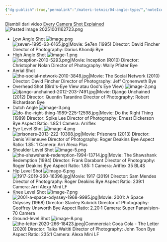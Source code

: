 ```yaml
---
{"dg-publish":true,"permalink":"/materi-teknis/04-angle-type/","noteIcon":"","created":"2025-10-22T05:11:32.658+07:00","updated":"2025-10-15T16:01:10.000+07:00"}
---
```


Diambil dari video [Every Camera Shot Explained](https://youtu.be/wLfZL9PZI9k?si=s2Q3jvsvZYKlgzdc)
![Pasted image 20251001162723.png](/img/user/Materi%20Teknis/attachments/Pasted%20image%2020251001162723.png)
- Low Angle Shot
![image.png](/img/user/Materi%20Teknis/attachments/image.png)
![seven-1995-63-6165.jpg|Movie: Se7en (1995) Director: David Fincher Director of Photography: Darius Khondji Bye](/img/user/Materi%20Teknis/attachments/seven-1995-63-6165.jpg)
- High Angle Shot
![image-1.png](/img/user/Materi%20Teknis/attachments/image-1.png)
![inception-2010-5293.png|Movie: Inception (R010) Director: Christopher Nolan Director of Photography: Wally Pfister Bye](/img/user/Materi%20Teknis/attachments/inception-2010-5293.png)
- Aerial Shot
![the-social-network-2010-3848.jpg|Movie: The Social Network (2010) Director: David Fincher Director of Photography: Jeff Cronenweth Bye](/img/user/Materi%20Teknis/attachments/the-social-network-2010-3848.jpg)
- Overhead Shot (Bird's-Eye View atau God's Eye View)
![image-2.png](/img/user/Materi%20Teknis/attachments/image-2.png)
![django-unchained-2012-203-7491.jpg|Movie: Django Unchained (2012) Director: Quentin Tarantino Director of Photography: Robert Richardson Bye](/img/user/Materi%20Teknis/attachments/django-unchained-2012-203-7491.jpg)
- Dutch Angle
![image-3.png](/img/user/Materi%20Teknis/attachments/image-3.png)
![do-the-right-thing-1989-225-12598.jpg|Movie: Do the Right Thing (1989) Director: Spike Lee Director of Photography: Ernest Dickerson Bye Aspect Ratio: 1.85:1 Camera: Arriflex](/img/user/Materi%20Teknis/attachments/do-the-right-thing-1989-225-12598.jpg)
- Eye Level Shot
![image-4.png](/img/user/Materi%20Teknis/attachments/image-4.png)
![prisoners-2013-222-10398.jpg|Movie: Prisoners (2013) Director: Denis Villeneuve Director of Photography: Roger Deakins Bye Aspect Ratio: 1.85: 1 Camera: Arri Alexa Plus](/img/user/Materi%20Teknis/attachments/prisoners-2013-222-10398.jpg)
- Shoulder Level Shot
![image-5.png](/img/user/Materi%20Teknis/attachments/image-5.png)
![the-shawshank-redemption-1994-13714.jpg|Movie: The Shawshank Redemption (1994) Director: Frank Darabont Director of Photography: Roger Deakins Bye Aspect Ratio: 1.85: 1 Camera: Ariflex 35 BL4S](/img/user/Materi%20Teknis/attachments/the-shawshank-redemption-1994-13714.jpg)
- Hip Level Shot
![image-6.png](/img/user/Materi%20Teknis/attachments/image-6.png)
![1917-2019-260-16396.jpg|Movie: 1917 (2019) Director: Sam Mendes Director of Photography: Roger Deakins Bye Aspect Ratio: 239:1 Camera: Arri Alexa Mini LF](/img/user/Materi%20Teknis/attachments/1917-2019-260-16396.jpg)
- Knee Level Shot
![image-7.png](/img/user/Materi%20Teknis/attachments/image-7.png)
![2001-a-space-odyssey-1968-9995.jpg|Movie: 2001: A Space Odyssey (1968) Director: Stanley Kubrick Director of Photography: Geoffrey Unsworth Bye Aspect Ratio: 2.20:1 Camera: Super Panavision-70 Camera](/img/user/Materi%20Teknis/attachments/2001-a-space-odyssey-1968-9995.jpg)
- Ground-level Shot
![image-8.png](/img/user/Materi%20Teknis/attachments/image-8.png)
![the-letter-2020-266-18423.jpeg|Commercial: Coca Cola - The Letter (2020) Director: Taika Waititi Director of Photography: John Toon Bye Aspect Ratio: 235:1 Camera: Alexa Mini LF](/img/user/Materi%20Teknis/attachments/the-letter-2020-266-18423.jpeg)